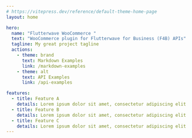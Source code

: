 ```yaml
---
# https://vitepress.dev/reference/default-theme-home-page
layout: home

hero:
  name: "Flutterwave WooCommerce "
  text: "WooCommerce plugin for Flutterwave for Business (F4B) APIs"
  tagline: My great project tagline
  actions:
    - theme: brand
      text: Markdown Examples
      link: /markdown-examples
    - theme: alt
      text: API Examples
      link: /api-examples

features:
  - title: Feature A
    details: Lorem ipsum dolor sit amet, consectetur adipiscing elit
  - title: Feature B
    details: Lorem ipsum dolor sit amet, consectetur adipiscing elit
  - title: Feature C
    details: Lorem ipsum dolor sit amet, consectetur adipiscing elit
---
```


